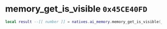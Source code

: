 # memory_get_is_visible `0x45CE40FD`

```lua
local result --[[ number ]] = natives.ai_memory.memory_get_is_visible(_unk0 --[[ number ]], _unk1 --[[ number ]])
```